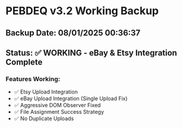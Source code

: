 # PEBDEQ v3.2 Working Backup

## Backup Date: 08/01/2025 00:36:37
## Status: ✅ WORKING - eBay & Etsy Integration Complete

### Features Working:
- ✅ Etsy Upload Integration
- ✅ eBay Upload Integration (Single Upload Fix)
- ✅ Aggressive DOM Observer Fixed
- ✅ File Assignment Success Strategy
- ✅ No Duplicate Uploads
